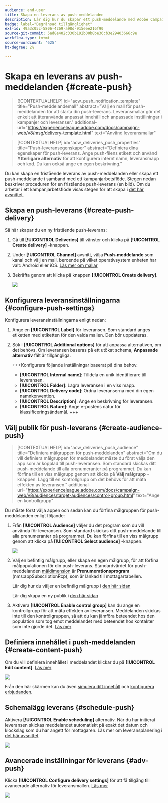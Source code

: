 ```yaml
---
audience: end-user
title: Skapa en leverans av push-meddelanden
description: Lär dig hur du skapar ett push-meddelande med Adobe Campaign Web
badge: label="Begränsad tillgänglighet"
exl-id: 49a3c05c-5806-4269-a98d-915eee216f90
source-git-commit: 5ad8e402c330b192b00b8be36cb3e29403666c9e
workflow-type: tm+mt
source-wordcount: '625'
ht-degree: 2%

---
```


# Skapa en leverans av push-meddelanden {#create-push}

>[!CONTEXTUALHELP]
>id="acw_push_notification_template"
>title="Push-meddelandemall"
>abstract="Välj en mall för push-meddelanden för att starta din push-leverans. Leveransmallar gör det enkelt att återanvända anpassat innehåll och anpassade inställningar i kampanjer och leveranser."
>additional-url="https://experienceleague.adobe.com/docs/campaign-web/v8/msg/delivery-template.html" text="Använd leveransmallar"


>[!CONTEXTUALHELP]
>id="acw_deliveries_push_properties"
>title="Push-leveransegenskaper"
>abstract="Definiera dina egenskaper för push-leverans. Ange push-filens etikett och använd **Ytterligare alternativ** för att konfigurera internt namn, leveransmapp och kod. Du kan också ange en egen beskrivning."

Du kan skapa en fristående leverans av push-meddelanden eller skapa ett push-meddelande i samband med ett kampanjarbetsflöde. Stegen nedan beskriver proceduren för en fristående push-leverans (en bild). Om du arbetar i ett kampanjarbetsflöde visas stegen för att skapa i [det här avsnittet](../workflows/activities/channels.md#create-a-delivery-in-a-campaign-workflow).

## Skapa en push-leverans {#create-push-delivery}

Så här skapar du en ny fristående push-leverans:

1. Gå till **[!UICONTROL Deliveries]** till vänster och klicka på  **[!UICONTROL Create delivery]** -knappen.

1. Under **[!UICONTROL Channel]** avsnitt, välja **Push-meddelande** som kanal och välj en mall, beroende på vilket operativsystem enheten har valt: Android eller iOS. [Läs mer om mallar](../msg/delivery-template.md)

1. Bekräfta genom att klicka på knappen **[!UICONTROL Create delivery]**.

   ![](assets/push_create_1.png)

## Konfigurera leveransinställningarna {#configure-push-settings}

Konfigurera leveransinställningarna enligt nedan:

1. Ange en **[!UICONTROL Label]** för leveransen. Som standard anges etiketten med etiketten för den valda mallen. Den bör uppdateras.

1. Sök i **[!UICONTROL Additional options]** för att anpassa alternativen, om det behövs. Om leveransen baseras på ett utökat schema, **Anpassade alternativ** fält är tillgängliga.

   +++Konfigurera följande inställningar baserat på dina behov.
   * **[!UICONTROL Internal name]**: Tilldela en unik identifierare till leveransen.
   * **[!UICONTROL Folder]**: Lagra leveransen i en viss mapp.
   * **[!UICONTROL Delivery code]**: Ordna leveranserna med din egen namnkonvention.
   * **[!UICONTROL Description]**: Ange en beskrivning för leveransen.
   * **[!UICONTROL Nature]**: Ange e-postens natur för klassificeringsändamål.
+++


## Välj publik för push-leverans {#create-audience-push}

>[!CONTEXTUALHELP]
>id="acw_deliveries_push_audience"
>title="Definiera målgruppen för push-meddelanden"
>abstract="Om du vill definiera målgruppen för meddelandet måste du först välja den app som är kopplad till push-leveransen. Som standard skickas ditt push-meddelande till alla prenumeranter på programmet. Du kan förfina till en viss målgrupp genom att klicka på **Välj målgrupp** -knappen. Lägg till en kontrollgrupp om det behövs för att mäta effekten av leveransen."
>additional-url="https://experienceleague.adobe.com/docs/campaign-web/v8/audiences/target-audiences/control-group.html" text="Ange en kontrollgrupp"


Du måste först välja appen och sedan kan du förfina målgruppen för push-meddelanden enligt följande:

1. Från **[!UICONTROL Audience]** väljer du det program som du vill använda för leveransen. Som standard skickas ditt push-meddelande till alla prenumeranter på programmet. Du kan förfina till en viss målgrupp genom att klicka på **[!UICONTROL Select audience]** -knappen.

   ![](assets/push_create_2.png)

1. Välj en befintlig målgrupp, eller skapa en egen målgrupp, för att förfina målpopulationen för din push-leverans. Standardvärdet för push-meddelanden [måldimension](../audience/about-recipients.md#targeting-dimensions) är **Prenumerationsprogram** (nms:appSubscriptionRcp), som är länkad till mottagartabellen.

   Lär dig hur du väljer en befintlig målgrupp i [den här sidan](../audience/add-audience.md)

   Lär dig skapa en ny publik i [den här sidan](../audience/one-time-audience.md)

1. Aktivera **[!UICONTROL Enable control group]** kan du ange en kontrollgrupp för att mäta effekten av leveransen. Meddelanden skickas inte till den kontrollgruppen, så att du kan jämföra beteendet hos den population som tog emot meddelandet med beteendet hos kontakter som inte gjorde det. [Läs mer](../audience/control-group.md)

## Definiera innehållet i push-meddelanden {#create-content-push}

Om du vill definiera innehållet i meddelandet klickar du på **[!UICONTROL Edit content]**. [Läs mer](content-push.md)

![](assets/push_create_5.png)

Från den här skärmen kan du även [simulera ditt innehåll](../preview-test/preview-test.md) och [konfigurera erbjudanden](../msg/offers.md).

## Schemalägg leverans {#schedule-push}

Aktivera **[!UICONTROL Enable scheduling]** alternativ. När du har initierat leveransen skickas meddelandet automatiskt på exakt det datum och klockslag som du har angett för mottagaren. Läs mer om leveransplanering i [det här avsnittet](../msg/gs-messages.md#gs-schedule)

![](assets/push_create_3.png)


## Avancerade inställningar för leverans {#adv-push}

Klicka **[!UICONTROL Configure delivery settings]** för att få tillgång till avancerade alternativ för leveransmallen. [Läs mer](../advanced-settings/delivery-settings.md)

![](assets/push_create_4.png)
